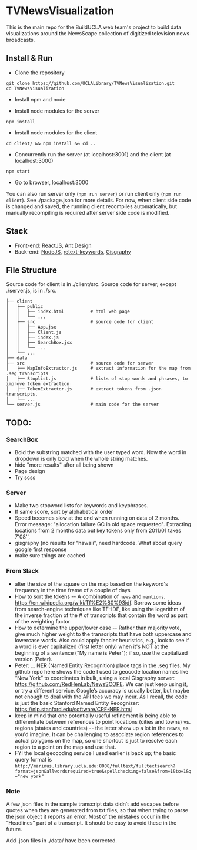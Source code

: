 # TVNewsVisualization

This is the main repo for the BuildUCLA web team's project to build data visualizations around the NewsScape collection of digitized television news broadcasts.

## Install & Run

- Clone the repository
```
git clone https://github.com/UCLALibrary/TVNewsVisualization.git
cd TVNewsVisualization
```

- Install npm and node

- Install node modules for the server
```
npm install
```

- Install node modules for the client
```
cd client/ && npm install && cd ..
```

- Concurrently run the server (at localhost:3001) and the client (at localhost:3000)
```
npm start
```

- Go to browser, localhost:3000

You can also run server only (`npm run server`) or run client only (`npm run client`). See ./package.json for more details. For now, when client side code is changed and saved, the running client recompiles automatically, but manually recompiling is required after server side code is modified.

## Stack

- Front-end: [ReactJS](https://reactjs.org), [Ant Design](https://ant.design)
- Back-end: [NodeJS](https://nodejs.org/en/), [retext-keywords](https://github.com/retextjs/retext-keywords), [Gisgraphy](http://www.gisgraphy.com/)

## File Structure

Source code for client is in ./client/src. Source code for server, except ./server.js, is in ./src.
```
├── client
│   ├── public
│   │   ├── index.html          # html web page
│   │   └── ...
│   ├── src                     # source code for client
│   │   ├── App.jsx
│   │   ├── Client.js
│   │   ├── index.js
│   │   ├── SearchBox.jsx
│   │   └── ...
│   └── ...
├── data
├── src                         # source code for server
│   ├── MapInfoExtractor.js     # extract information for the map from .seg transcripts
│   ├── Stoplist.js             # lists of stop words and phrases, to improve token extraction
│   ├── TokenExtractor.js       # extract tokens from .json transcripts.
│   └── ...
└── server.js                   # main code for the server
```

## TODO:

### SearchBox
- Bold the substring matched with the user typed word. Now the word in dropdown is only bold when the whole string matches.
- hide "more results" after all being shown
- Page design
- Try scss

### Server
- Make two stopword lists for keywords and keyphrases.
- If same score, sort by alphabetical order
- Speed becomes slow at the end when running on data of 2 months. Error message:
"allocation failure GC in old space requested". Extracting locations from 2 months data but key tokens only from 2011/01 takes 7'08'',
- gisgraphy (no results for "hawaii", need hardcode. What about query google first response
- make sure things are cached

### From Slack
- alter the size of the square on the map based on the keyword's frequency in the time frame of a couple of days
- How to sort the tokens -- A combination of `news` and `mentions`. https://en.wikipedia.org/wiki/Tf%E2%80%93idf. Borrow some ideas from search-engine techniques like TF-IDF, like using the logarithm of the inverse fraction of the # of transcripts that contain the word as part of the weighting factor
- How to determine the upper/lower case -- Rather than majority vote, give much higher weight to the transcripts that have both uppercase and lowercase words. Also could apply fancier heuristics, e.g., look to see if a word is ever capitalized (first letter only) when it's NOT at the beginning of a sentence ("My name is Peter"); if so, use the capitalized version (Peter).
- Peter: ... NER (Named Entity Recognition) place tags in the .seg files.
My github repo here shows the code I used to geocode location names like “New York” to coordinates in bulk, using a local Gisgraphy server: https://github.com/RedHenLab/NewsSCOPE. We can just keep using it, or try a different service. Google’s accuracy is usually better, but maybe not enough to deal with the API fees we may incur. As I recall, the code is just the basic Stanford Named Entity Recognizer: https://nlp.stanford.edu/software/CRF-NER.html
- keep in mind that one potentially useful refinement is being able to differentiate between references to point locations (cities and towns) vs. regions (states and countries) -- the latter show up a lot in the news, as you'd imagine.
It can be challenging to associate region references to actual polygons on the map, so one shortcut is just to resolve each region to a point on the map and use that.
- FYI the local geocoding service I used earlier is back up; the basic query format is `http://marinus.library.ucla.edu:8008/fulltext/fulltextsearch?format=json&allwordsrequired=true&spellchecking=false&from=1&to=1&q="new york"`

### Note

A few json files in the sample transcript data didn’t add escapes before quotes when they are generated from txt files, so that when trying to parse the json object it reports an error. Most of the mistakes occur in the “Headlines” part of a transcript. It should be easy to avoid these in the future.

Add .json files in ./data/ have been corrected.